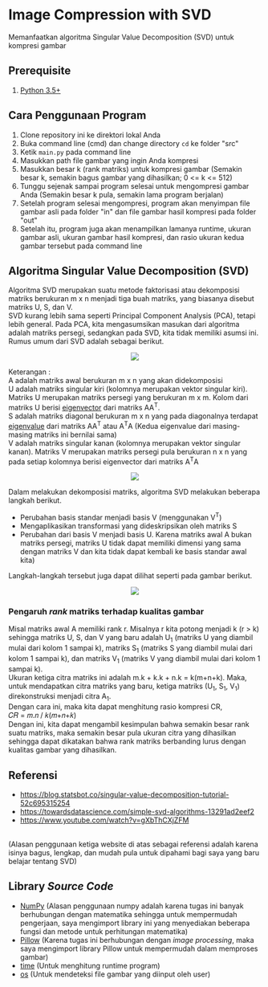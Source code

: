 # Image Compression with SVD
Memanfaatkan algoritma Singular Value Decomposition (SVD) untuk kompresi gambar
## Prerequisite
1. <a href="https://www.python.org/downloads/">Python 3.5+</a>
## Cara Penggunaan Program
1. Clone repository ini ke direktori lokal Anda
2. Buka command line (cmd) dan change directory `cd` ke folder "src"
3. Ketik `main.py` pada command line
4. Masukkan path file gambar yang ingin Anda kompresi
5. Masukkan besar k (rank matriks) untuk kompresi gambar (Semakin besar k, semakin bagus gambar yang dihasilkan; 0 <= k <= 512)
6. Tunggu sejenak sampai program selesai untuk mengompresi gambar Anda (Semakin besar k pula, semakin lama program berjalan)
7. Setelah program selesai mengompresi, program akan menyimpan file gambar asli pada folder "in" dan file gambar hasil kompresi pada folder "out"
8. Setelah itu, program juga akan menampilkan lamanya runtime, ukuran gambar asli, ukuran gambar hasil kompresi, dan rasio ukuran kedua gambar tersebut pada command line
## Algoritma Singular Value Decomposition (SVD)
Algoritma SVD merupakan suatu metode faktorisasi atau dekomposisi matriks berukuran m x n menjadi tiga buah matriks, yang biasanya disebut matriks U, S, dan V.
<br>
SVD kurang lebih sama seperti Principal Component Analysis (PCA), tetapi lebih general. Pada PCA, kita mengasumsikan masukan dari algoritma adalah matriks persegi, sedangkan pada SVD, kita tidak memiliki asumsi ini.
<br>
Rumus umum dari SVD adalah sebagai berikut.

<p align="center">
  <img src="https://miro.medium.com/max/318/0*i4rDKIAE0o1ZXtBd.">
</p>

Keterangan :
<br>
A adalah matriks awal berukuran m x n yang akan didekomposisi
<br>
U adalah matriks singular kiri (kolomnya merupakan vektor singular kiri). Matriks U merupakan matriks persegi yang berukuran m x m. Kolom dari matriks U berisi <a href="https://mathworld.wolfram.com/Eigenvector.html">eigenvector</a> dari matriks AA<sup>T</sup>.
<br>
S adalah matriks diagonal berukuran m x n yang pada diagonalnya terdapat <a href="https://mathworld.wolfram.com/Eigenvalue.html">eigenvalue</a> dari matriks AA<sup>T</sup> atau A<sup>T</sup>A (Kedua eigenvalue dari masing-masing matriks ini bernilai sama)
<br>
V adalah matriks singular kanan (kolomnya merupakan vektor singular kanan). Matriks V merupakan matriks persegi pula berukuran n x n yang pada setiap kolomnya berisi eigenvector dari matriks A<sup>T</sup>A

<p align="center">
  <img src="https://miro.medium.com/max/700/1*mo8loFarEKeNeVX49205-g.png">
</p>

Dalam melakukan dekomposisi matriks, algoritma SVD melakukan beberapa langkah berikut.
<br>
- Perubahan basis standar menjadi basis V (menggunakan V<sup>T</sup>)
- Mengaplikasikan transformasi yang dideskripsikan oleh matriks S
- Perubahan dari basis V menjadi basis U. Karena matriks awal A bukan matriks persegi, matriks U tidak dapat memiliki dimensi yang sama dengan matriks V dan kita tidak dapat kembali ke basis standar awal kita)<br>

Langkah-langkah tersebut juga dapat dilihat seperti pada gambar berikut.

<p align="center">
  <img src="https://miro.medium.com/max/700/1*aYM93Vik51P4wr7gCSdd3A.png">
</p>

### Pengaruh *rank* matriks terhadap kualitas gambar
Misal matriks awal A memiliki rank r. Misalnya r kita potong menjadi k (r > k) sehingga matriks U, S, dan V yang baru adalah U<sub>1</sub> (matriks U yang diambil mulai dari kolom 1 sampai k), matriks S<sub>1</sub> (matriks S yang diambil mulai dari kolom 1 sampai k), dan matriks V<sub>1</sub> (matriks V yang diambil mulai dari kolom 1 sampai k).
<br>
Ukuran ketiga citra matriks ini adalah m.k + k.k + n.k = k(m+n+k). Maka, untuk mendapatkan citra matriks yang baru, ketiga matriks (U<sub>1</sub>, S<sub>1</sub>, V<sub>1</sub>) direkonstruksi menjadi citra A<sub>1</sub>.
<br>
Dengan cara ini, maka kita dapat menghitung rasio kompresi CR,
<br>
𝐶𝑅 = 𝑚.𝑛 / 𝑘(𝑚+𝑛+𝑘)
<br>
Dengan ini, kita dapat mengambil kesimpulan bahwa semakin besar rank suatu matriks, maka semakin besar pula ukuran citra yang dihasilkan sehingga dapat dikatakan bahwa rank matriks berbanding lurus dengan kualitas gambar yang dihasilkan.

## Referensi
- https://blog.statsbot.co/singular-value-decomposition-tutorial-52c695315254
- https://towardsdatascience.com/simple-svd-algorithms-13291ad2eef2
- https://www.youtube.com/watch?v=gXbThCXjZFM
<br>
(Alasan penggunaan ketiga website di atas sebagai referensi adalah karena isinya bagus, lengkap, dan mudah pula untuk dipahami bagi saya yang baru belajar tentang SVD)

## Library *Source Code*
- <a href="https://numpy.org/">NumPy</a> (Alasan penggunaan numpy adalah karena tugas ini banyak berhubungan dengan matematika sehingga untuk mempermudah pengerjaan, saya mengimport library ini yang menyediakan beberapa fungsi dan metode untuk perhitungan matematika)
- <a href="https://pillow.readthedocs.io/en/stable/">Pillow</a> (Karena tugas ini berhubungan dengan *image processing*, maka saya mengimport library Pillow untuk mempermudah dalam memproses gambar)
- <a href="https://docs.python.org/3/library/time.html">time</a> (Untuk menghitung runtime program)
- <a href="https://docs.python.org/3/library/os.html">os</a> (Untuk mendeteksi file gambar yang diinput oleh user)
